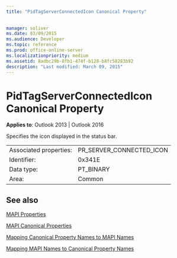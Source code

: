 ```yaml
---
title: "PidTagServerConnectedIcon Canonical Property"
 
 
manager: soliver
ms.date: 03/09/2015
ms.audience: Developer
ms.topic: reference
ms.prod: office-online-server
ms.localizationpriority: medium
ms.assetid: 8adbc29b-8fb1-474f-b128-b8fc58283b92
description: "Last modified: March 09, 2015"
---
```


# PidTagServerConnectedIcon Canonical Property

  
  
**Applies to**: Outlook 2013 | Outlook 2016 
  
Specifies the icon displayed in the status bar.
  
|||
|:-----|:-----|
|Associated properties:  <br/> |PR_SERVER_CONNECTED_ICON  <br/> |
|Identifier:  <br/> |0x341E  <br/> |
|Data type:  <br/> |PT_BINARY  <br/> |
|Area:  <br/> |Common  <br/> |
   
## See also



[MAPI Properties](mapi-properties.md)
  
[MAPI Canonical Properties](mapi-canonical-properties.md)
  
[Mapping Canonical Property Names to MAPI Names](mapping-canonical-property-names-to-mapi-names.md)
  
[Mapping MAPI Names to Canonical Property Names](mapping-mapi-names-to-canonical-property-names.md)

